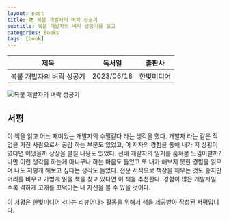 ```yaml
---
layout: post
title: 📚 복붙 개발자의 벼락 성공기
subtitle: 복붙 개발자의 벼락 성공기를 읽고
categories: Books
tags: [book]
---
```


|      제목       |   독서일   |  출판사  |
| :-------------: | :--------: | :------: |
| 복붙 개발자의 벼락 성공기 | 2023/06/18 | 한빛미디어 |

![복붙 개발자의 벼락 성공기](/assets/images/posts/copy_paste_developer.png)

## 서평

이 책을 읽고 어느 재미있는 개발자의 수필같다 라는 생각을 했다. 개발자 라는 같은 직업을 가진 사람으로서 공감 하는 부분도 있었고, 이 저자의 경험을 통해 내가 저 상황이였다면 어땠을까 상상을 펼칠 내용도 있었다. 선배 개발자의 일기를 훔쳐본 느낌이랄까? 나만 이런 생각을 하는게 아니구나 하는 마음도 들었고 또 내가 해보지 못한 경험을 읽으며 나도 저렇게 해보고 싶다는 생각도 들었다. 전문 서적으로 책장을 채우는 것도 좋지만 머리를 비우고 가볍게 읽을 책을 찾고 있다면 이 책을 추천한다. 경험이 많은 개발자일 수록 격하게 고개를 끄덕이는 내 자신을 볼 수 있을 것이다.

이 서평은 한빛미디어 <나는 리뷰어다> 활동을 위해서 책을 제공받아 작성된 서평입니다.
